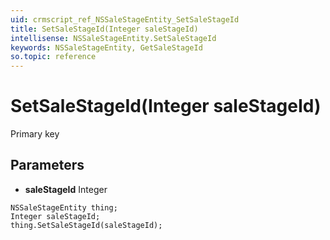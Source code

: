```yaml
---
uid: crmscript_ref_NSSaleStageEntity_SetSaleStageId
title: SetSaleStageId(Integer saleStageId)
intellisense: NSSaleStageEntity.SetSaleStageId
keywords: NSSaleStageEntity, GetSaleStageId
so.topic: reference
---
```


# SetSaleStageId(Integer saleStageId)

Primary key

## Parameters

* **saleStageId** Integer

```crmscript
NSSaleStageEntity thing;
Integer saleStageId;
thing.SetSaleStageId(saleStageId);
```

